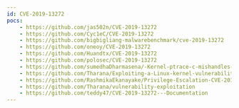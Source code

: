 ```yaml
---
id: CVE-2019-13272
pocs:
    - https://github.com/jas502n/CVE-2019-13272
    - https://github.com/Cyc1eC/CVE-2019-13272
    - https://github.com/bigbigliang-malwarebenchmark/cve-2019-13272
    - https://github.com/oneoy/CVE-2019-13272
    - https://github.com/Huandtx/CVE-2019-13272
    - https://github.com/polosec/CVE-2019-13272
    - https://github.com/sumedhaDharmasena/-Kernel-ptrace-c-mishandles-vulnerability-CVE-2019-13272
    - https://github.com/Tharana/Exploiting-a-Linux-kernel-vulnerability
    - https://github.com/RashmikaEkanayake/Privilege-Escalation-CVE-2019-13272-
    - https://github.com/Tharana/vulnerability-exploitation
    - https://github.com/teddy47/CVE-2019-13272---Documentation
---
```

